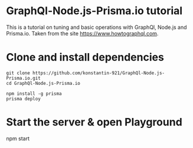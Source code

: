 # GraphQl-Node.js-Prisma.io tutorial

This is a tutorial on tuning and basic operations with GraphQl, Node.js and Prisma.io. Taken from the site https://www.howtographql.com.

# Clone and install dependencies

```
git clone https://github.com/konstantin-921/GraphQl-Node.js-Prisma.io.git	
cd GraphQl-Node.js-Prisma.io

npm install -g prisma
prisma deploy
```

# Start the server & open Playground

npm start